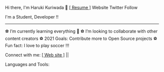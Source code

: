 Hi there, I'm Haruki Kuriwada 👋 <a href="#">[ Resume ]</a>
Website Twitter Follow

I'm a Student, Developer !! 
<hr/>
⚽️ I’m currently learning everything 🤣
⚽️ I’m looking to collaborate with other content creators
⚽️ 2021 Goals: Contribute more to Open Source projects
⚽️ Fun fact: I love to play soccer !!!

Connect with me: <a href="#">[ Web site ]</a>
<i class="fab fa-instagram"><a href="#"></a></i>|<i class="fab fa-twitter"><a href="#"></a></i>|<i class="fab fa-linkedin-in"><a href="#"></a></i>


Languages and Tools:
<img href="https://www.google.com/url?sa=i&url=https%3A%2F%2Ficon-icons.com%2Ficon%2Ffile-type-vscode%2F130084&psig=AOvVaw3p0Zj9t2BIKie6M1ZJTT7b&ust=1628548165338000&source=images&cd=vfe&ved=2ahUKEwj-yrbovKLyAhVXATQIHbz6DFMQjRx6BAgAEAo"> <img href="https://raw.githubusercontent.com/github/explore/80688e429a7d4ef2fca1e82350fe8e3517d3494d/topics/html/html.png"> <img href="https://raw.githubusercontent.com/github/explore/80688e429a7d4ef2fca1e82350fe8e3517d3494d/topics/css/css.png"> <img href="https://raw.githubusercontent.com/github/explore/80688e429a7d4ef2fca1e82350fe8e3517d3494d/topics/javascript/javascript.png"> <img href="https://raw.githubusercontent.com/github/explore/80688e429a7d4ef2fca1e82350fe8e3517d3494d/topics/nodejs/nodejs.png"> <img href="https://raw.githubusercontent.com/github/explore/80688e429a7d4ef2fca1e82350fe8e3517d3494d/topics/python/python.png"> <img href="https://raw.githubusercontent.com/github/explore/aca0b3b69ca680013b925338b0cc428190aa42dc/topics/cli/cli.png">
